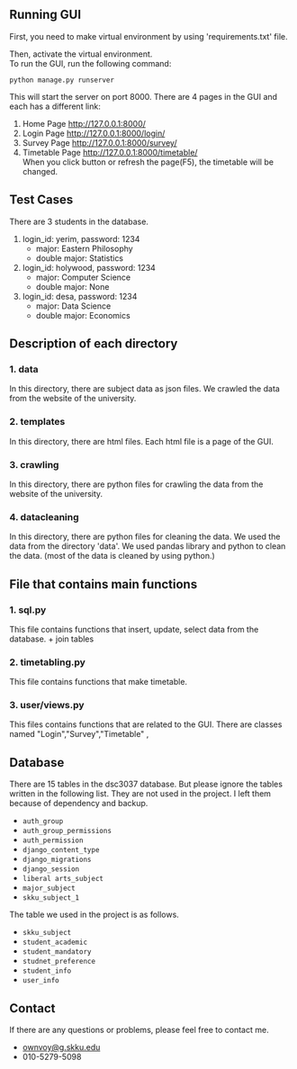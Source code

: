 ## Running GUI

First, you need to make virtual environment by using 'requirements.txt' file.

Then, activate the virtual environment.  
To run the GUI, run the following command:

```
python manage.py runserver
```

This will start the server on port 8000.
There are 4 pages in the GUI and each has a different link:

1. Home Page
   http://127.0.0.1:8000/
2. Login Page
   http://127.0.0.1:8000/login/
3. Survey Page
   http://127.0.0.1:8000/survey/
4. Timetable Page
   http://127.0.0.1:8000/timetable/  
   When you click button or refresh the page(F5), the timetable will be changed.

## Test Cases

There are 3 students in the database.

1. login_id: yerim, password: 1234
    - major: Eastern Philosophy
    - double major: Statistics
2. login_id: holywood, password: 1234
    - major: Computer Science
    - double major: None
3. login_id: desa, password: 1234
    - major: Data Science
    - double major: Economics

## Description of each directory

### 1. data

In this directory, there are subject data as json files. We crawled the data from the website of the university.

### 2. templates

In this directory, there are html files. Each html file is a page of the GUI.

### 3. crawling

In this directory, there are python files for crawling the data from the website of the university.

### 4. datacleaning

In this directory, there are python files for cleaning the data. We used the data from the directory 'data'. We used
pandas library and python to clean the data.
(most of the data is cleaned by using python.)

## File that contains main functions

### 1. sql.py

This file contains functions that insert, update, select data from the database. + join tables

### 2. timetabling.py

This file contains functions that make timetable.

### 3. user/views.py

This files contains functions that are related to the GUI. There are classes named "Login","Survey","Timetable" ,

## Database

There are 15 tables in the dsc3037 database. But please ignore the tables written in the following list. They are not
used in the project. I left them because of dependency and backup.

- `auth_group`
- `auth_group_permissions`
- `auth_permission`
- `django_content_type`
- `django_migrations`
- `django_session`
- `liberal arts_subject`
- `major_subject`
- `skku_subject_1`

The table we used in the project is as follows.

- `skku_subject`
- `student_academic`
- `student_mandatory`
- `studnet_preference`
- `student_info`
- `user_info`

## Contact

If there are any questions or problems, please feel free to contact me.

- ownvoy@g.skku.edu
- 010-5279-5098